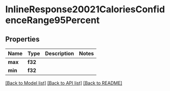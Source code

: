 # InlineResponse20021CaloriesConfidenceRange95Percent

## Properties

Name | Type | Description | Notes
------------ | ------------- | ------------- | -------------
**max** | **f32** |  | 
**min** | **f32** |  | 

[[Back to Model list]](../README.md#documentation-for-models) [[Back to API list]](../README.md#documentation-for-api-endpoints) [[Back to README]](../README.md)


